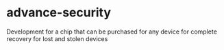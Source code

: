 # advance-security
Development for a chip that  can be purchased for any device for complete recovery for lost and stolen devices

